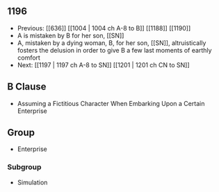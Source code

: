 ## 1196
- Previous: [[636]] [[1004 | 1004 ch A-8 to B]] [[1188]] [[1190]] 
- A is mistaken by B for her son, [[SN]]
- A, mistaken by a dying woman, B, for her son, [[SN]], altruistically fosters the delusion in order to give B a few last moments of earthly comfort
- Next: [[1197 | 1197 ch A-8 to SN]] [[1201 | 1201 ch CN to SN]] 

## B Clause
- Assuming a Fictitious Character When Embarking  Upon a Certain Enterprise

## Group
- Enterprise

### Subgroup
- Simulation

